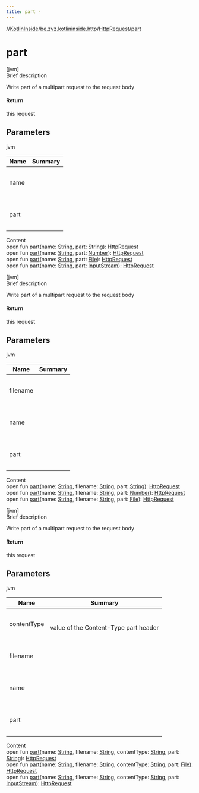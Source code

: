 ```yaml
---
title: part -
---
```

//[KotlinInside](../../index.md)/[be.zvz.kotlininside.http](../index.md)/[HttpRequest](index.md)/[part](part.md)



# part  
[jvm]  
Brief description  


Write part of a multipart request to the request body



#### Return  


this request



## Parameters  
  
jvm  
  
|  Name|  Summary| 
|---|---|
| name| <br><br><br><br>
| part| <br><br><br><br>
  
  
Content  
open fun [part](part.md)(name: [String](https://docs.oracle.com/javase/7/docs/api/java/lang/String.html), part: [String](https://docs.oracle.com/javase/7/docs/api/java/lang/String.html)): [HttpRequest](index.md)  
open fun [part](part.md)(name: [String](https://docs.oracle.com/javase/7/docs/api/java/lang/String.html), part: [Number](https://docs.oracle.com/javase/7/docs/api/java/lang/Number.html)): [HttpRequest](index.md)  
open fun [part](part.md)(name: [String](https://docs.oracle.com/javase/7/docs/api/java/lang/String.html), part: [File](https://docs.oracle.com/javase/7/docs/api/java/io/File.html)): [HttpRequest](index.md)  
open fun [part](part.md)(name: [String](https://docs.oracle.com/javase/7/docs/api/java/lang/String.html), part: [InputStream](https://docs.oracle.com/javase/7/docs/api/java/io/InputStream.html)): [HttpRequest](index.md)  


[jvm]  
Brief description  


Write part of a multipart request to the request body



#### Return  


this request



## Parameters  
  
jvm  
  
|  Name|  Summary| 
|---|---|
| filename| <br><br><br><br>
| name| <br><br><br><br>
| part| <br><br><br><br>
  
  
Content  
open fun [part](part.md)(name: [String](https://docs.oracle.com/javase/7/docs/api/java/lang/String.html), filename: [String](https://docs.oracle.com/javase/7/docs/api/java/lang/String.html), part: [String](https://docs.oracle.com/javase/7/docs/api/java/lang/String.html)): [HttpRequest](index.md)  
open fun [part](part.md)(name: [String](https://docs.oracle.com/javase/7/docs/api/java/lang/String.html), filename: [String](https://docs.oracle.com/javase/7/docs/api/java/lang/String.html), part: [Number](https://docs.oracle.com/javase/7/docs/api/java/lang/Number.html)): [HttpRequest](index.md)  
open fun [part](part.md)(name: [String](https://docs.oracle.com/javase/7/docs/api/java/lang/String.html), filename: [String](https://docs.oracle.com/javase/7/docs/api/java/lang/String.html), part: [File](https://docs.oracle.com/javase/7/docs/api/java/io/File.html)): [HttpRequest](index.md)  


[jvm]  
Brief description  


Write part of a multipart request to the request body



#### Return  


this request



## Parameters  
  
jvm  
  
|  Name|  Summary| 
|---|---|
| contentType| <br><br>value of the Content-Type part header<br><br>
| filename| <br><br><br><br>
| name| <br><br><br><br>
| part| <br><br><br><br>
  
  
Content  
open fun [part](part.md)(name: [String](https://docs.oracle.com/javase/7/docs/api/java/lang/String.html), filename: [String](https://docs.oracle.com/javase/7/docs/api/java/lang/String.html), contentType: [String](https://docs.oracle.com/javase/7/docs/api/java/lang/String.html), part: [String](https://docs.oracle.com/javase/7/docs/api/java/lang/String.html)): [HttpRequest](index.md)  
open fun [part](part.md)(name: [String](https://docs.oracle.com/javase/7/docs/api/java/lang/String.html), filename: [String](https://docs.oracle.com/javase/7/docs/api/java/lang/String.html), contentType: [String](https://docs.oracle.com/javase/7/docs/api/java/lang/String.html), part: [File](https://docs.oracle.com/javase/7/docs/api/java/io/File.html)): [HttpRequest](index.md)  
open fun [part](part.md)(name: [String](https://docs.oracle.com/javase/7/docs/api/java/lang/String.html), filename: [String](https://docs.oracle.com/javase/7/docs/api/java/lang/String.html), contentType: [String](https://docs.oracle.com/javase/7/docs/api/java/lang/String.html), part: [InputStream](https://docs.oracle.com/javase/7/docs/api/java/io/InputStream.html)): [HttpRequest](index.md)  



